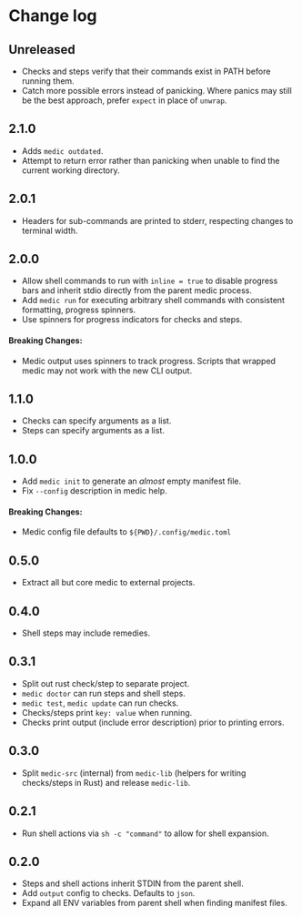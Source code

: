 # Change log

## Unreleased

- Checks and steps verify that their commands exist in PATH before
  running them.
- Catch more possible errors instead of panicking. Where panics may
  still be the best approach, prefer `expect` in place of `unwrap`.

## 2.1.0

- Adds `medic outdated`.
- Attempt to return error rather than panicking when unable to find the
  current working directory.

## 2.0.1

- Headers for sub-commands are printed to stderr, respecting changes to
  terminal width.

## 2.0.0

- Allow shell commands to run with `inline = true` to disable progress
  bars and inherit stdio directly from the parent medic process.
- Add `medic run` for executing arbitrary shell commands with consistent
  formatting, progress spinners.
- Use spinners for progress indicators for checks and steps.

#### Breaking Changes:

- Medic output uses spinners to track progress. Scripts that wrapped
  medic may not work with the new CLI output.

## 1.1.0

- Checks can specify arguments as a list.
- Steps can specify arguments as a list.

## 1.0.0

- Add `medic init` to generate an *almost* empty manifest file.
- Fix `--config` description in medic help.

#### Breaking Changes:

- Medic config file defaults to `${PWD}/.config/medic.toml`

## 0.5.0

- Extract all but core medic to external projects.

## 0.4.0

- Shell steps may include remedies.

## 0.3.1

- Split out rust check/step to separate project.
- `medic doctor` can run steps and shell steps.
- `medic test`, `medic update` can run checks.
- Checks/steps print `key: value` when running.
- Checks print output (include error description) prior to printing
  errors.

## 0.3.0

- Split `medic-src` (internal) from `medic-lib` (helpers for writing
  checks/steps in Rust) and release `medic-lib`.

## 0.2.1

- Run shell actions via `sh -c "command"` to allow for shell expansion.

## 0.2.0

- Steps and shell actions inherit STDIN from the parent shell.
- Add `output` config to checks. Defaults to `json`.
- Expand all ENV variables from parent shell when finding manifest
  files.
